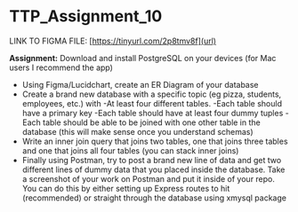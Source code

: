 # TTP_Assignment_10

LINK TO FIGMA FILE: [https://tinyurl.com/2p8tmv8f](url)

**Assignment:**
Download and install PostgreSQL on your devices (for Mac users I recommend the app)

- Using Figma/Lucidchart, create an ER Diagram of your database
- Create a brand new database with a specific topic (eg pizza, students, employees, etc.) with 
  -At least four different tables.
  -Each table should have a primary key
  -Each table should have at least four dummy tuples
  -Each table should be able to be joined with one other table in the database (this will make sense once you understand schemas)
- Write an inner join query that joins two tables, one that joins three tables and one that joins all four tables (you can stack inner joins)
- Finally using Postman, try to post a brand new line of data and get two different lines of dummy data that you placed inside the database. Take a screenshot of your work on   Postman and put it inside of your repo.
You can do this by either setting up Express routes to hit (recommended) or straight through the database using xmysql package

